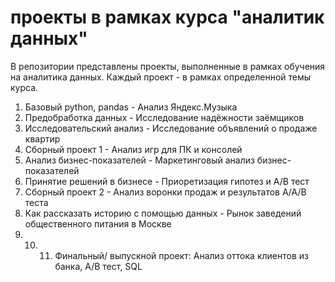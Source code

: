 # проекты в рамках курса "аналитик данных"
В репозитории представлены проекты, выполненные в рамках обучения на аналитика данных. Каждый проект - в рамках определенной темы курса.
1. Базовый python, pandas - Анализ Яндекс.Музыка
2. Предобработка данных - Исследование надёжности заёмщиков 
3. Исследовательский анализ - Исследование объявлений о продаже квартир
4. Сборный проект 1 - Анализ игр для ПК и консолей
5. Анализ бизнес-показателей - Маркетинговый анализ бизнес-показателей 
6. Принятие решений в бизнесе - Приоретизация гипотез и А/В тест
7. Сборный проект 2 - Анализ воронки продаж и результатов А/А/В теста
8. Как рассказать историю с помощью данных - Рынок заведений общественного питания в Москве
9. 10. 11. Финальный/ выпускной проект: Анализ оттока клиентов из банка, А/В тест, SQL
